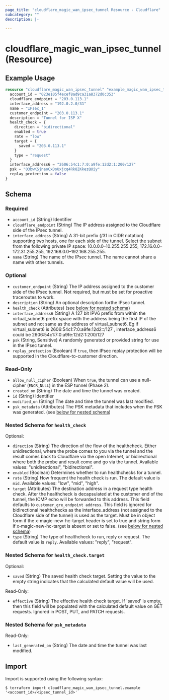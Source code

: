 ```yaml
---
page_title: "cloudflare_magic_wan_ipsec_tunnel Resource - Cloudflare"
subcategory: ""
description: |-
  
---
```


# cloudflare_magic_wan_ipsec_tunnel (Resource)



## Example Usage

```terraform
resource "cloudflare_magic_wan_ipsec_tunnel" "example_magic_wan_ipsec_tunnel" {
  account_id = "023e105f4ecef8ad9ca31a8372d0c353"
  cloudflare_endpoint = "203.0.113.1"
  interface_address = "192.0.2.0/31"
  name = "IPsec_1"
  customer_endpoint = "203.0.113.1"
  description = "Tunnel for ISP X"
  health_check = {
    direction = "bidirectional"
    enabled = true
    rate = "low"
    target = {
      saved = "203.0.113.1"
    }
    type = "request"
  }
  interface_address6 = "2606:54c1:7:0:a9fe:12d2:1:200/127"
  psk = "O3bwKSjnaoCxDoUxjcq4Rk8ZKkezQUiy"
  replay_protection = false
}
```

<!-- schema generated by tfplugindocs -->
## Schema

### Required

- `account_id` (String) Identifier
- `cloudflare_endpoint` (String) The IP address assigned to the Cloudflare side of the IPsec tunnel.
- `interface_address` (String) A 31-bit prefix (/31 in CIDR notation) supporting two hosts, one for each side of the tunnel. Select the subnet from the following private IP space: 10.0.0.0–10.255.255.255, 172.16.0.0–172.31.255.255, 192.168.0.0–192.168.255.255.
- `name` (String) The name of the IPsec tunnel. The name cannot share a name with other tunnels.

### Optional

- `customer_endpoint` (String) The IP address assigned to the customer side of the IPsec tunnel. Not required, but must be set for proactive traceroutes to work.
- `description` (String) An optional description forthe IPsec tunnel.
- `health_check` (Attributes) (see [below for nested schema](#nestedatt--health_check))
- `interface_address6` (String) A 127 bit IPV6 prefix from within the virtual_subnet6 prefix space with the address being the first IP of the subnet and not same as the address of virtual_subnet6. Eg if virtual_subnet6 is 2606:54c1:7:0:a9fe:12d2::/127 , interface_address6 could be 2606:54c1:7:0:a9fe:12d2:1:200/127
- `psk` (String, Sensitive) A randomly generated or provided string for use in the IPsec tunnel.
- `replay_protection` (Boolean) If `true`, then IPsec replay protection will be supported in the Cloudflare-to-customer direction.

### Read-Only

- `allow_null_cipher` (Boolean) When `true`, the tunnel can use a null-cipher (`ENCR_NULL`) in the ESP tunnel (Phase 2).
- `created_on` (String) The date and time the tunnel was created.
- `id` (String) Identifier
- `modified_on` (String) The date and time the tunnel was last modified.
- `psk_metadata` (Attributes) The PSK metadata that includes when the PSK was generated. (see [below for nested schema](#nestedatt--psk_metadata))

<a id="nestedatt--health_check"></a>
### Nested Schema for `health_check`

Optional:

- `direction` (String) The direction of the flow of the healthcheck. Either unidirectional, where the probe comes to you via the tunnel and the result comes back to Cloudflare via the open Internet, or bidirectional where both the probe and result come and go via the tunnel.
Available values: "unidirectional", "bidirectional".
- `enabled` (Boolean) Determines whether to run healthchecks for a tunnel.
- `rate` (String) How frequent the health check is run. The default value is `mid`.
Available values: "low", "mid", "high".
- `target` (Attributes) The destination address in a request type health check. After the healthcheck is decapsulated at the customer end of the tunnel, the ICMP echo will be forwarded to this address. This field defaults to `customer_gre_endpoint address`. This field is ignored for bidirectional healthchecks as the interface_address (not assigned to the Cloudflare side of the tunnel) is used as the target. Must be in object form if the x-magic-new-hc-target header is set to true and string form if x-magic-new-hc-target is absent or set to false. (see [below for nested schema](#nestedatt--health_check--target))
- `type` (String) The type of healthcheck to run, reply or request. The default value is `reply`.
Available values: "reply", "request".

<a id="nestedatt--health_check--target"></a>
### Nested Schema for `health_check.target`

Optional:

- `saved` (String) The saved health check target. Setting the value to the empty string indicates that the calculated default value will be used.

Read-Only:

- `effective` (String) The effective health check target. If 'saved' is empty, then this field will be populated with the calculated default value on GET requests. Ignored in POST, PUT, and PATCH requests.



<a id="nestedatt--psk_metadata"></a>
### Nested Schema for `psk_metadata`

Read-Only:

- `last_generated_on` (String) The date and time the tunnel was last modified.

## Import

Import is supported using the following syntax:

```shell
$ terraform import cloudflare_magic_wan_ipsec_tunnel.example '<account_id>/<ipsec_tunnel_id>'
```
